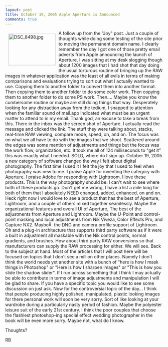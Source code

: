 ```yaml
---
layout: post
title: October 19, 2005 Apple Aperture is Announced
comments: true
---
```

<a rel="lightbox" href="/wp-content/uploads/2008/09/DSC_8498.jpg"><img title="DSC_8498.jpg" src="/wp-content/uploads/2008/09/.thumbs/.DSC_8498.jpg" border="0" alt="DSC_8498.jpg" hspace="10" vspace="10" width="150" height="101" align="left" /></a>A follow up from the "Joy" post. Just a couple of thoughts while doing some testing of the site prior to moving the permanent domain name. I clearly remember the day I got one of those pretty email adverts from Apple announcing the launch of Aperture. I was sitting at my desk slogging though about 1200 images that I had shot that day doing the usual torturous routine of bringing up the RAW images in whatever application was the least of all evils in terms of making comparisons and evaluations trying to sort out what I actually wanted to use. Copying them to another folder to convert them into another format. Then copying them to another folder to do some color work. Then copying them to another folder to do some PS work. Then.... Maybe you know the cumbersome routine or maybe are still doing things that way.
Desperately looking for any distraction away from the tedium, I snapped to attention when the familiar sound of mail.app indicated what must be an urgent matter to attend to in my email. Thank god, an excuse to take a break from this. There in the inbox was the screen shot of Aperture. I actually read the message and clicked the link. <!--more-->The stuff they were talking about, stacks, real-time RAW viewing, compare mode, speed, on, and on. The focus was on what we all have to do with the images that we shoot. Scattered around the edges was some mention of adjustments and things but the focus was the work flow, organization, etc. It took me all of 124 milliseconds to "get it" this was exactly what I needed. SOLD, where do I sign up.
October 19, 2005 a new category of software changed the way I felt about digital photography. The first time I used it I felt the joy that I used to feel when photography was new to me. I praise Apple for inventing the category with Aperture. I praise Adobe for responding with Lightroom. I love these products. This is the way photography should be. I can't wait to see where both of these products go. Don't get me wrong, I have a list a mile long for both of them that I absolutely NEED changed, added, enhanced, on and on. Heck right now I would love to see a product that has the best of Aperture, Lightroom, and a couple of others mixed together seamlessly. Maybe the organizational features and overall UI of Aperture, The best of the adjustments from Aperture and LIghtroom. Maybe the U-Point and control-point masking and local adjustments from Nik Viveza, Color Effects Pro, and Capture NX2. MaybeÂ  the DNG and camera profile support of Lightroom. Oh and a plug-in architecture that supports third party software as if it were a built in adjustment all maskable with the Nik control points, normal gradients, and brushes. How about third party RAW conversions so that manufacturers can supply the RAW processing for either. We will see.
Back to the subject at hand. Most of the articles that I will post here will be focused on topics that I don't see a million other places. Namely I don't think the world needs yet another site with a bunch of "here is how I mask things in Photoshop" or "Here is how I sharpen images" or "This is how you slide the shadow slider". If I run across something that I think I may actually be able to contribute in terms of image adjustments and manipulation I will be glad to share. If you have a specific topic you would like to see some discussion on just ask. Now for the controversial topic of the day...
I think that people producing highly polished, manipulated, plastic looking images for there personal work will soon be very sorry. Sort of like looking at your wardrobe during a particularly nasty period of fashion. Maybe the polyester leisure suit of the early 21st century. I think the poor couples that choose the flashiest photoshop-ing special effect wedding photographer in the book will be even more sorry. Maybe not, what do I know.

Thoughts?

RB